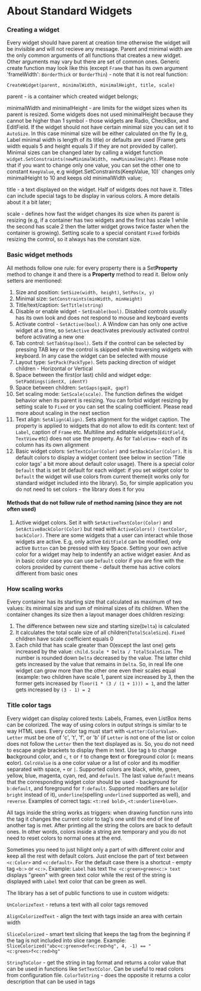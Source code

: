 # About Standard Widgets

### Creating a widget
Every widget should have parent at creation time otherwise the widget will be invisible and will not recieve any message. Parent and minimal width are the only common arguments of all functions that creates a new widget. Other arguments may vary but there are set of common ones. Generic create function may look like this (except `Frame` that has its own argument 'frameWidth': `BorderThick` or `BorderThin`) - note that it is not real function:
```
CreateWidget(parent, minimalWidth, minimalHeight, title, scale)
```
parent - is a container which created widget belongs;

minimalWidth and minimalHeight - are limits for the widget sizes when its parent is resized. Some widgets does not used minimalHeight because they cannot be higher than 1 symbol - those widgets are Radio, CheckBox, and EditField. If the widget should not have certain minimal size you can set it to `AutoSize`. In this case minimal size will be either calculated on the fly (e.g, Label minimal width is length of its title) or defaults are used (Frame gets width equals 5 and height equals 3 if they are not provided by caller). Minimal sizes can be changed later by calling a widget function `widget.SetConstraints(newMinimalWidth, newMinimalHeight)`. Please note that if you want to change only one value, you can set the other one to constant `KeepValue`, e.g widget.SetConstraints(KeepValue, 10)` changes only minimalHeight to 10 and keeps old minimalWidth value;

title - a text displayed on the widget. Half of widgets does not have it. Titles can include special tags to be display in various colors. A more details about it a bit later;

scale - defines how fast the widget changes its size when its parent is resizing (e.g, if a container has two widgets and the first has scale 1 while the second has scale 2 then the latter widget grows twice faster when the container is growing). Setting scale to a special constant `Fixed` forbids resizing the control, so it always has the constant size.

### Basic widget methods
All methods follow one rule: for every property there is a Set**Property** method to change it and there is a **Property** method to read it. Below only setters are mentioned:
1. Size and position: `SetSize(width, height)`, `SetPos(x, y)`
1. Minimal size: `SetConstraints(minWidth, minHeight)`
1. Title/text/caption: `SetTitle(string)`
1. Disable or enable widget - `SetEnable(bool)`. Disabled controls usually has its own look and does not respond to mouse and keyboard events
1. Activate control - `SetActive(bool)`. A Window can has only one active widget at a time, so `SetActive` deactivates previously activated control before activating a new one
1. Tab control: `SetTabStop(bool)`. Sets if the control can be selected by pressing TAB key or the control is skipped while traversing widgets with keyboard. In any case the widget can be selected with mouse
1. Layout type: `SetPack(PackType)`. Sets packing direction of widget children - Horizontal or Vertical
1. Space between the first(or last) child and widget edge: `SetPaddings(identX, identY)`
1. Space between children: `SetGaps(gapX, gapY)`
1. Set scaling mode: `SetScale(scale)`. The function defines the widget behavior when its parent is resizing. You can forbid widget resizing by setting scale to `Fixed` or you can set the scaling coefficient. Please read more about scaling in the next section
1. Text align: `SetAlign(Align)`. Sets alignment for the widget caption. The property is applied to widgets that do not allow to edit its content: text of `Label`, caption of `Frame` etc. Multiline and editable widgets(`EditField`, `TextView` etc) does not use the property. As for `TableView` - each of its column has its own alignment
1. Basic widget colors: `SetTextColor(Color)` and `SetBackColor(Color)`. It is default colors to display a widget content (see below in section 'Title color tags' a bit more about default color usage). There is a special color `Default` that is set bt default for each widget: if you set widget color to `Default` the widget will use colors from current theme(it works only for standard widget included into the library). So, for simple application you do not need to set colors - the library does it for you

#### Methods that do not follow rule of method naming (since they are not often used)
1. Active widget colors. Set it with `SetActiveTextColor(Color)` and `SetActiveBackColor(Color)` but read with `ActiveColors() (textColor, backColor)`. There are some widgets that a user can interact while those widgets are active. E.g, only active `EditField` can be modified, only active `Button` can be pressed with key Space. Setting your own active color for a widget may help to indentify an active widget easier. And as in basic color case you can use `Default` color if you are fine with the colors provided by current theme - default theme has active colors different from basic ones

### How scaling works
Every container has its starting size that calculated as maximum of two values: its minimal size and sum of minimal sizes of its children. When the container changes its size then a layout manager does children resizing:
1. The difference between new size and starting size(`Delta`) is calculated
1. It calculates the total scale size of all children(`TotalScaleSize`). `Fixed` children have scale coefficient equals 0
1. Each child that has scale greater than 0(except the last one) gets increased by the value: `child.Scale * Delta / TotalScaleSize`. The number is rounded down `Delta` decreased by the value. The latter child gets increased by the value that remains in `Delta`. So, in real life one widget can grow more than the other one even their scales equal (example: two children have scale 1, parent size increased by 3, then the former gets increased by `floor(1 * (3 / (1 + 1))) = 1`, and the latter gets increased by `(3 - 1) = 2`

### Title color tags
Every widget can display colored texts: Labels, Frames, even ListBox items can be colorized. The way of using colors in output strings is similar to te way HTML uses. Every color tag must start with `<Letter:ColorValue>`. `Letter` must be one of 'c', 't', 'f', or 'b' (if `Letter` is not one of the list or colon does not follow the `Letter` then the text displayed as is. So, you do not need to escape angle brackets to display them in text. Use tag `b` to change **b**ackground color, and `c`, `t` or `f` to change **t**ext or **f**oreground color (`c` means **c**olor). `ColroValue` is a one color value or a list of color and its modifier separated with space, `+` or `|`. Supported colors are black, white, green, yellow, blue, magenta, cyan, red, and `default`. The last value `default` means that the corresponding widget color should be used - background for `b:default`, and foreground for `f:default`. Supported modifiers are `bold`(or `bright` instead of it), `underline`(spelling `underlined` supported as well), and `reverse`. Examples of correct tags: `<t:red bold>`, `<t:underline+blue>`.

All tags inside the string works as triggers: when drawing function runs into the tag it changes the current color to tag's one until the end of line of another tag is met. After printing all the string the colors are back to default ones. In other words, colors inside a string are temporary and you do not need to reset colors to normal ones at the end.

Sometimes you need to just hilight only a part of with different color and keep all the rest with default colors. Just enclose the part of text between `<c:Color>` and `<c:default>`. For the default case there is a shortcut - empty tag `<b:>` or `<c:>`. Example: `Label` has text `The <c:green>green<c:> text` displays "green" with green text color while the rest of the string is displayed with `Label` text color that can be green as well.

The library has a set of public functions to use in custom widgets:

`UnColorizeText` - retuns a text with all color tags removed

`AlignColorizedText` - align the text with tags inside an area with certain width

`SliceColorized` - smart text slicing that keeps the tag from the beginning if the tag is not included into slice range. Example: `SliceColorized("abc<c:green>def<c:red>hg", 4, -1) == "<c:green>f<c:red>hg"`

`StringToColor` - get the string in tag format and returns a color value that can be used in functions like `SetTextColor`. Can be useful to read colors from configuration file. `ColorToString` - does the opposite it returns a color description that can be used in tags


